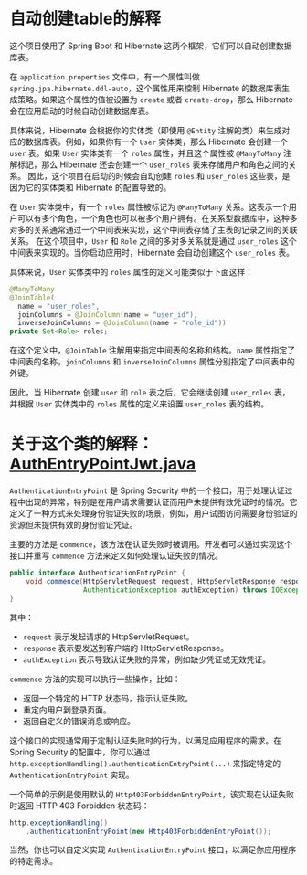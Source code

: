 # 自动创建table的解释
这个项目使用了 Spring Boot 和 Hibernate 这两个框架，它们可以自动创建数据库表。

在 `application.properties` 文件中，有一个属性叫做 `spring.jpa.hibernate.ddl-auto`，这个属性用来控制 Hibernate 的数据库表生成策略。如果这个属性的值被设置为 `create` 或者 `create-drop`，那么 Hibernate 会在应用启动的时候自动创建数据库表。

具体来说，Hibernate 会根据你的实体类（即使用 `@Entity` 注解的类）来生成对应的数据库表。例如，如果你有一个 `User` 实体类，那么 Hibernate 会创建一个 `user` 表。如果 `User` 实体类有一个 `roles` 属性，并且这个属性被 `@ManyToMany` 注解标记，那么 Hibernate 还会创建一个 `user_roles` 表来存储用户和角色之间的关系。
因此，这个项目在启动的时候会自动创建 `roles` 和 `user_roles` 这些表，是因为它的实体类和 Hibernate 的配置导致的。


在 `User` 实体类中，有一个 `roles` 属性被标记为 `@ManyToMany` 关系。这表示一个用户可以有多个角色，一个角色也可以被多个用户拥有。在关系型数据库中，这种多对多的关系通常通过一个中间表来实现，这个中间表存储了主表的记录之间的关联关系。
在这个项目中，`User` 和 `Role` 之间的多对多关系就是通过 `user_roles` 这个中间表来实现的。当你启动应用时，Hibernate 会自动创建这个 `user_roles` 表。

具体来说，`User` 实体类中的 `roles` 属性的定义可能类似于下面这样：

```java
@ManyToMany
@JoinTable(
  name = "user_roles", 
  joinColumns = @JoinColumn(name = "user_id"), 
  inverseJoinColumns = @JoinColumn(name = "role_id"))
private Set<Role> roles;
```

在这个定义中，`@JoinTable` 注解用来指定中间表的名称和结构。`name` 属性指定了中间表的名称，`joinColumns` 和 `inverseJoinColumns` 属性分别指定了中间表中的外键。

因此，当 Hibernate 创建 `user` 和 `role` 表之后，它会继续创建 `user_roles` 表，并根据 `User` 实体类中的 `roles` 属性的定义来设置 `user_roles` 表的结构。

# 关于这个类的解释： [AuthEntryPointJwt.java](src%2Fmain%2Fjava%2Fcom%2Fbezkoder%2Fspring%2Fsecurity%2Fjwt%2Fsecurity%2Fjwt%2FAuthEntryPointJwt.java)

`AuthenticationEntryPoint` 是 Spring Security 中的一个接口，用于处理认证过程中出现的异常，特别是在用户请求需要认证而用户未提供有效凭证时的情况。它定义了一种方式来处理身份验证失败的场景，例如，用户试图访问需要身份验证的资源但未提供有效的身份验证凭证。

主要的方法是 `commence`，该方法在认证失败时被调用。开发者可以通过实现这个接口并重写 `commence` 方法来定义如何处理认证失败的情况。

```java
public interface AuthenticationEntryPoint {
    void commence(HttpServletRequest request, HttpServletResponse response,
                  AuthenticationException authException) throws IOException, ServletException;
}
```

其中：
- `request` 表示发起请求的 HttpServletRequest。
- `response` 表示要发送到客户端的 HttpServletResponse。
- `authException` 表示导致认证失败的异常，例如缺少凭证或无效凭证。

`commence` 方法的实现可以执行一些操作，比如：
- 返回一个特定的 HTTP 状态码，指示认证失败。
- 重定向用户到登录页面。
- 返回自定义的错误消息或响应。

这个接口的实现通常用于定制认证失败时的行为，以满足应用程序的需求。在 Spring Security 的配置中，你可以通过 `http.exceptionHandling().authenticationEntryPoint(...)` 来指定特定的 `AuthenticationEntryPoint` 实现。

一个简单的示例是使用默认的 `Http403ForbiddenEntryPoint`，该实现在认证失败时返回 HTTP 403 Forbidden 状态码：

```java
http.exceptionHandling()
    .authenticationEntryPoint(new Http403ForbiddenEntryPoint());
```

当然，你也可以自定义实现 `AuthenticationEntryPoint` 接口，以满足你应用程序的特定需求。
